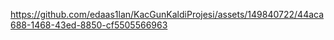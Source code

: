 

https://github.com/edaas1lan/KacGunKaldiProjesi/assets/149840722/44aca688-1468-43ed-8850-cf5505566963

